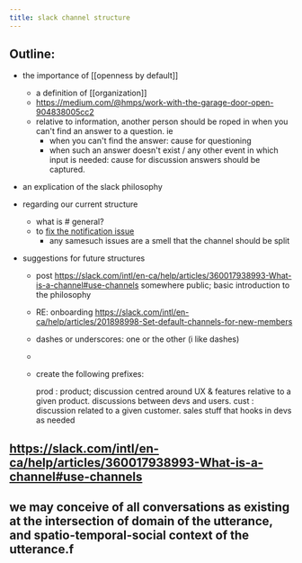```yaml
---
title: slack channel structure
---
```


## Outline:

- the importance of [[openness by default]]
  - a definition of [[organization]]
  - https://medium.com/@hmps/work-with-the-garage-door-open-904838005cc2
  - relative to information, 
    another person should be roped in when you can't find an answer to a question. ie
    - when you can't find the answer:
      cause for questioning
    - when such an answer doesn't exist / any other event in which input is needed:
      cause for discussion
    answers should be captured.

- an explication of the slack philosophy

- regarding our current structure
  - what is # general?
  - to [fix the notification issue](https://slack.com/intl/en-ca/help/articles/201355156-Configure-your-Slack-notifications#channel-specific-group-dm-notifications)
    - any samesuch issues are a smell that the channel should be split

- suggestions for future structures
  - post https://slack.com/intl/en-ca/help/articles/360017938993-What-is-a-channel#use-channels somewhere public; basic introduction to the philosophy
  - RE: onboarding https://slack.com/intl/en-ca/help/articles/201898998-Set-default-channels-for-new-members
  - dashes or underscores: one or the other (i like dashes)
  - 
  - create the following prefixes: 
    
    prod
    : product; discussion centred around UX & features relative to a given product. discussions between devs and users.
    cust
    : discussion related to a given customer. sales stuff that hooks in devs as needed
## https://slack.com/intl/en-ca/help/articles/360017938993-What-is-a-channel#use-channels
## we may conceive of all conversations as existing at the intersection of domain of the utterance, and spatio-temporal-social context of the utterance.f
